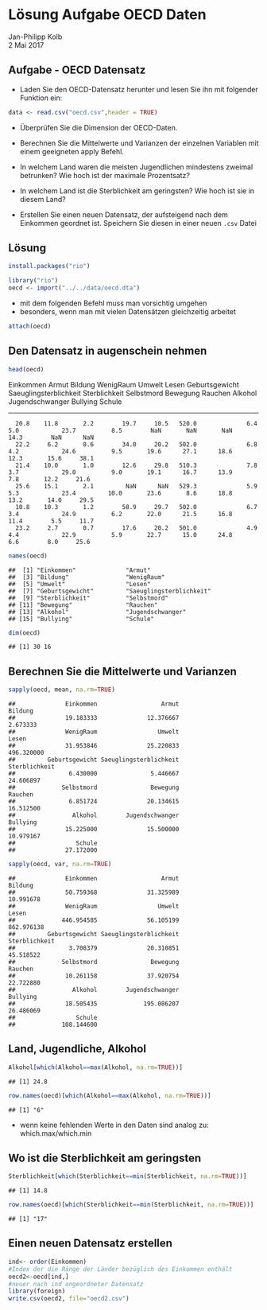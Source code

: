 # Lösung Aufgabe OECD Daten
Jan-Philipp Kolb  
2 Mai 2017  



## Aufgabe - OECD Datensatz

- Laden Sie den OECD-Datensatz herunter und lesen Sie ihn mit folgender Funktion ein:


```r
data <- read.csv("oecd.csv",header = TRUE)
```

- Überprüfen Sie die Dimension der OECD-Daten.

- Berechnen Sie die Mittelwerte und Varianzen der einzelnen
Variablen mit einem geeigneten apply Befehl.

- In welchem Land waren die meisten Jugendlichen mindestens
zweimal betrunken? Wie hoch ist der maximale Prozentsatz?

- In welchem Land ist die Sterblichkeit am geringsten? Wie
hoch ist sie in diesem Land?

- Erstellen Sie einen neuen Datensatz, der aufsteigend nach
dem Einkommen geordnet ist. Speichern Sie diesen in einer
neuen `.csv` Datei


## Lösung


```r
install.packages("rio")
```



```r
library("rio")
oecd <- import("../../data/oecd.dta")
```

- mit dem folgenden Befehl muss man vorsichtig umgehen
- besonders, wenn man mit vielen Datensätzen gleichzeitig arbeitet


```r
attach(oecd)
```

## Den Datensatz in augenschein nehmen


```r
head(oecd)
```


 Einkommen   Armut   Bildung   WenigRaum   Umwelt   Lesen   Geburtsgewicht   Saeuglingsterblichkeit   Sterblichkeit   Selbstmord   Bewegung   Rauchen   Alkohol   Jugendschwanger   Bullying   Schule
----------  ------  --------  ----------  -------  ------  ---------------  -----------------------  --------------  -----------  ---------  --------  --------  ----------------  ---------  -------
      20.8    11.8       2.2        19.7     10.5   520.0              6.4                      5.0            23.7          8.5        NaN       NaN       NaN              14.3        NaN      NaN
      22.2     6.2       0.6        34.0     20.2   502.0              6.8                      4.2            24.6          9.5       19.6      27.1      18.6              12.3       15.6     38.1
      21.4    10.0       1.0        12.6     29.8   510.3              7.8                      3.7            29.0          9.0       19.1      16.7      13.9               7.8       12.2     21.6
      25.6    15.1       2.1         NaN      NaN   529.3              5.9                      5.3            23.4         10.0       23.6       8.6      18.8              13.2       14.0     29.5
      10.8    10.3       1.2        58.9     29.7   502.0              6.7                      3.4            24.9          6.2       22.0      21.5      16.8              11.4        5.5     11.7
      23.2     2.7       0.7        17.6     20.2   501.0              4.9                      4.4            22.9          5.9       22.7      15.0      24.8               6.6        8.0     25.6


```r
names(oecd)
```

```
##  [1] "Einkommen"              "Armut"                 
##  [3] "Bildung"                "WenigRaum"             
##  [5] "Umwelt"                 "Lesen"                 
##  [7] "Geburtsgewicht"         "Saeuglingsterblichkeit"
##  [9] "Sterblichkeit"          "Selbstmord"            
## [11] "Bewegung"               "Rauchen"               
## [13] "Alkohol"                "Jugendschwanger"       
## [15] "Bullying"               "Schule"
```

```r
dim(oecd)
```

```
## [1] 30 16
```

## Berechnen Sie die Mittelwerte und Varianzen


```r
sapply(oecd, mean, na.rm=TRUE)
```

```
##              Einkommen                  Armut                Bildung 
##              19.183333              12.376667               2.673333 
##              WenigRaum                 Umwelt                  Lesen 
##              31.953846              25.220833             496.320000 
##         Geburtsgewicht Saeuglingsterblichkeit          Sterblichkeit 
##               6.430000               5.446667              24.606897 
##             Selbstmord               Bewegung                Rauchen 
##               6.851724              20.134615              16.512500 
##                Alkohol        Jugendschwanger               Bullying 
##              15.225000              15.500000              10.979167 
##                 Schule 
##              27.172000
```

```r
sapply(oecd, var, na.rm=TRUE)
```

```
##              Einkommen                  Armut                Bildung 
##              50.759368              31.325989              10.991678 
##              WenigRaum                 Umwelt                  Lesen 
##             446.954585              56.105199             862.976138 
##         Geburtsgewicht Saeuglingsterblichkeit          Sterblichkeit 
##               3.708379              20.310851              45.518522 
##             Selbstmord               Bewegung                Rauchen 
##              10.261158              37.920754              22.722880 
##                Alkohol        Jugendschwanger               Bullying 
##              18.505435             195.086207              26.486069 
##                 Schule 
##             108.144600
```


## Land, Jugendliche, Alkohol


```r
Alkohol[which(Alkohol==max(Alkohol, na.rm=TRUE))]
```

```
## [1] 24.8
```

```r
row.names(oecd)[which(Alkohol==max(Alkohol, na.rm=TRUE))]
```

```
## [1] "6"
```

-  wenn keine fehlenden Werte in den Daten sind analog zu: which.max/which.min


## Wo ist die Sterblichkeit am geringsten


```r
Sterblichkeit[which(Sterblichkeit==min(Sterblichkeit, na.rm=TRUE))]
```

```
## [1] 14.8
```

```r
row.names(oecd)[which(Sterblichkeit==min(Sterblichkeit, na.rm=TRUE))]
```

```
## [1] "17"
```

## Einen neuen Datensatz erstellen


```r
ind<- order(Einkommen)    
#Index der die Ränge der Länder bezüglich des Einkommen enthält
oecd2<-oecd[ind,]
#neuer nach ind angeordneter Datensatz
library(foreign)
write.csv(oecd2, file="oecd2.csv")
```

